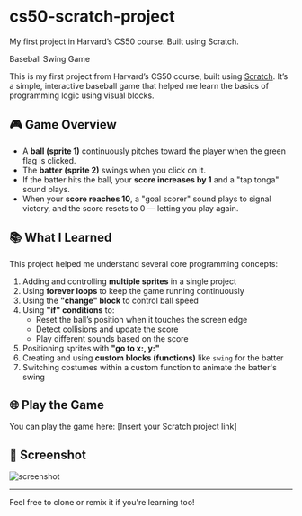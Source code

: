 # cs50-scratch-project
My first project in Harvard’s CS50 course. Built using Scratch.

Baseball Swing Game

This is my first project from Harvard’s CS50 course, built using [Scratch](https://scratch.mit.edu). It’s a simple, interactive baseball game that helped me learn the basics of programming logic using visual blocks.

## 🎮 Game Overview

- A **ball (sprite 1)** continuously pitches toward the player when the green flag is clicked.
- The **batter (sprite 2)** swings when you click on it.
- If the batter hits the ball, your **score increases by 1** and a "tap tonga" sound plays.
- When your **score reaches 10**, a "goal scorer" sound plays to signal victory, and the score resets to 0 — letting you play again.

## 📚 What I Learned

This project helped me understand several core programming concepts:

1. Adding and controlling **multiple sprites** in a single project
2. Using **forever loops** to keep the game running continuously
3. Using the **"change" block** to control ball speed
4. Using **"if" conditions** to:
   - Reset the ball’s position when it touches the screen edge
   - Detect collisions and update the score
   - Play different sounds based on the score
5. Positioning sprites with **"go to x:, y:"**
6. Creating and using **custom blocks (functions)** like `swing` for the batter
7. Switching costumes within a custom function to animate the batter's swing

## 🌐 Play the Game

You can play the game here: [Insert your Scratch project link]

## 📸 Screenshot

![screenshot](screenshot.png)

---

Feel free to clone or remix it if you're learning too!
